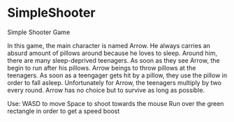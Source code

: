 SimpleShooter
=============

Simple Shooter Game


In this game, the main character is named Arrow. He always carries an absurd amount of pillows around because he loves to sleep.
Around him, there are many sleep-deprived teenagers. As soon as they see Arrow, the begin to run after his pillows. Arrow beings
to throw pillows at the teenagers. As soon as a teengager gets hit by a pillow, they use the pillow in order to fall asleep. 
Unfortunately for Arrow, the teenagers multiply by two every round. Arrow has no choice but to survive as long as possible.

Use:
WASD to move
Space to shoot towards the mouse
Run over the green rectangle in order to get a speed boost
